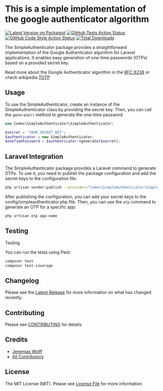 # This is a simple implementation of the google authenticator algorithm

[![Latest Version on Packagist](https://img.shields.io/packagist/v/comes/simpleauthenticator.svg?style=flat-square)](https://packagist.org/packages/comes/simpleauthenticator)
[![GitHub Tests Action Status](https://img.shields.io/github/actions/workflow/status/comes/simpleauthenticator/run-tests.yml?branch=main&label=tests&style=flat-square)](https://github.com/comes/simpleauthenticator/actions?query=workflow%3Arun-tests+branch%3Amain)
[![GitHub Code Style Action Status](https://img.shields.io/github/actions/workflow/status/comes/simpleauthenticator/fix-php-code-style-issues.yml?branch=main&label=code%20style&style=flat-square)](https://github.com/comes/simpleauthenticator/actions?query=workflow%3A"Fix+PHP+code+style+issues"+branch%3Amain)
[![Total Downloads](https://img.shields.io/packagist/dt/comes/simpleauthenticator.svg?style=flat-square)](https://packagist.org/packages/comes/simpleauthenticator)

The SimpleAuthenticator package provides a straightforward implementation of the Google Authenticator algorithm for Laravel applications. It enables easy generation of one-time passwords (OTPs) based on a provided secret key.

Read more about the Google Authenticator algorithm in the [RFC 6238](https://tools.ietf.org/html/rfc6238) or check wikipedia [TOTP](https://en.wikipedia.org/wiki/Time-based_One-time_Password_algorithm)

## Usage

To use the SimpleAuthenticator, create an instance of the SimpleAuthenticator class by providing the secret key. Then, you can call the `generate()` method to generate the one-time password.

```php
use Comes\SimpleAuthenticator\SimpleAuthenticator;

$secret = 'YOUR_SECRET_KEY';
$authenticator = new SimpleAuthenticator;
$oneTimePassword = $authenticator->generate($secret);
```
## Laravel Integration

The SimpleAuthenticator package provides a Laravel command to generate OTPs. To use it, you need to publish the package configuration and add the secret keys to the configuration file.

```bash
php artisan vendor:publish --provider="Comes\SimpleAuthenticator\SimpleAuthenticatorServiceProvider" --tag="config"
```

After publishing the configuration, you can add your secret keys to the config/simpleauthenticator.php file. Then, you can use the `otp` command to generate an OTP for a specific app:

```bash
php artisan otp app-name
```

## Testing

Testing

You can run the tests using Pest:

```bash
composer test
composer test-coverage
```
## Changelog

Please see the [Latest Release](https://github.com/comes/simpleauthenticator/releases) for more information on what has changed recently.

## Contributing

Please see [CONTRIBUTING](CONTRIBUTING.md) for details.

## Credits

- [Jeremias Wolff](https://github.com/comes)
- [All Contributors](../../contributors)

## License

The MIT License (MIT). Please see [License File](LICENSE.md) for more information.
